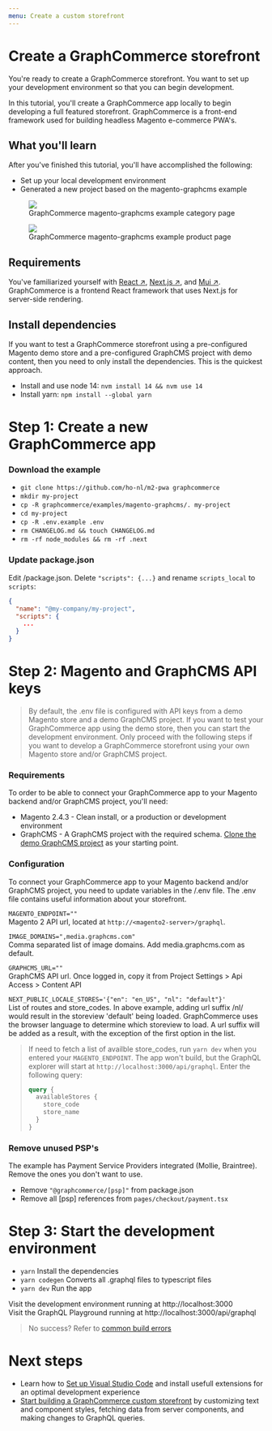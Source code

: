```yaml
---
menu: Create a custom storefront
---
```


# Create a GraphCommerce storefront

You're ready to create a GraphCommerce storefront. You want to set up your
development environment so that you can begin development.

In this tutorial, you'll create a GraphCommerce app locally to begin developing
a full featured storefront. GraphCommerce is a front-end framework used for
building headless Magento e-commerce PWA's.

## What you'll learn

After you've finished this tutorial, you'll have accomplished the following:

- Set up your local development environment
- Generated a new project based on the magento-graphcms example

<figure>
 <img src="https://cdn-std.droplr.net/files/acc_857465/fk82kF" />
 <figcaption>GraphCommerce magento-graphcms example category page</figcaption>
</figure>

<figure>
 <img src="https://cdn-std.droplr.net/files/acc_857465/Fs7XWK" />
 <figcaption>GraphCommerce magento-graphcms example product page</figcaption>
</figure>

## Requirements

You've familiarized yourself with
[React ↗](https://reactjs.org/docs/getting-started.html),
[Next.js ↗](https://nextjs.org/docs/getting-started), and
[Mui ↗](https://mui.com/getting-started/installation/). GraphCommerce is a
frontend React framework that uses Next.js for server-side rendering.

## Install dependencies

If you want to test a GraphCommerce storefront using a pre-configured Magento
demo store and a pre-configured GraphCMS project with demo content, then you
need to only install the dependencies. This is the quickest approach.

- Install and use node 14: `nvm install 14 && nvm use 14`
- Install yarn: `npm install --global yarn`

# Step 1: Create a new GraphCommerce app

### Download the example

- `git clone https://github.com/ho-nl/m2-pwa graphcommerce`
- `mkdir my-project`
- `cp -R graphcommerce/examples/magento-graphcms/. my-project`
- `cd my-project`
- `cp -R .env.example .env`
- `rm CHANGELOG.md && touch CHANGELOG.md`
- `rm -rf node_modules && rm -rf .next`

### Update package.json

Edit /package.json. Delete `"scripts": {...}` and rename `scripts_local` to
`scripts`:

```json
{
  "name": "@my-company/my-project",
  "scripts": {
    ...
  }
}
```

# Step 2: Magento and GraphCMS API keys

> By default, the .env file is configured with API keys from a demo Magento
> store and a demo GraphCMS project. If you want to test your GraphCommerce app
> using the demo store, then you can start the development environment. Only
> proceed with the following steps if you want to develop a GraphCommerce
> storefront using your own Magento store and/or GraphCMS project.

### Requirements

To order to be able to connect your GraphCommerce app to your Magento backend
and/or GraphCMS project, you'll need:

- Magento 2.4.3 - Clean install, or a production or development environment
- GraphCMS - A GraphCMS project with the required schema.
  [Clone the demo GraphCMS project](https://app.graphcms.com/clone/caddaa93cfa9436a9e76ae9c0F34d257)
  as your starting point.

### Configuration

To connect your GraphCommerce app to your Magento backend and/or GraphCMS
project, you need to update variables in the /.env file. The .env file contains
useful information about your storefront.

`MAGENTO_ENDPOINT=""`  
Magento 2 API url, located at `http://<magento2-server>/graphql`.

`IMAGE_DOMAINS=",media.graphcms.com"`  
Comma separated list of image domains. Add media.graphcms.com as default.

`GRAPHCMS_URL=""`  
GraphCMS API url. Once logged in, copy it from Project Settings > Api Access >
Content API

`NEXT_PUBLIC_LOCALE_STORES='{"en": "en_US", "nl": "default"}'`  
List of routes and store_codes. In above example, adding url suffix /nl/ would
result in the storeview 'default' being loaded. GraphCommerce uses the browser
language to determine which storeview to load. A url suffix will be added as a
result, with the exception of the first option in the list.

> If need to fetch a list of availble store_codes, run `yarn dev` when you
> entered your `MAGENTO_ENDPOINT`. The app won't build, but the GraphQL explorer
> will start at `http://localhost:3000/api/graphql`. Enter the following query:
>
> ```graphql {3-4} showLineNumbers
> query {
>   availableStores {
>     store_code
>     store_name
>   }
> }
> ```

### Remove unused PSP's

The example has Payment Service Providers integrated (Mollie, Braintree). Remove
the ones you don't want to use.

- Remove `"@graphcommerce/[psp]"` from package.json
- Remove all [psp] references from `pages/checkout/payment.tsx`

# Step 3: Start the development environment

- `yarn` Install the dependencies
- `yarn codegen` Converts all .graphql files to typescript files
- `yarn dev` Run the app

Visit the development environment running at http://localhost:3000  
Visit the GraphQL Playground running at http://localhost:3000/api/graphql

> No success? Refer to [common build errors](../framework/troubleshooting.md)

# Next steps

- Learn how to [Set up Visual Studio Code](../getting-started/vscode.md) and
  install usefull extensions for an optimal development experience
- [Start building a GraphCommerce custom storefront](../getting-started/start-building.md)
  by customizing text and component styles, fetching data from server
  components, and making changes to GraphQL queries.
